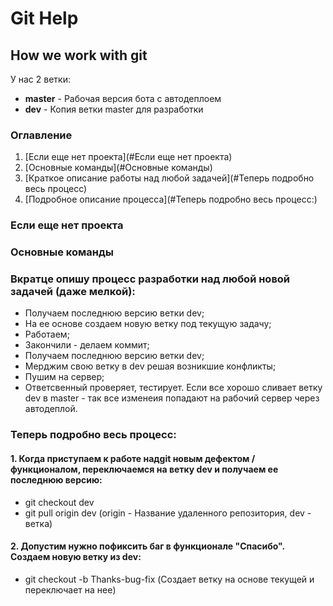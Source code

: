 # Git Help
## **How we work with git**

У нас 2 ветки:
- **master** - Рабочая версия бота с автодеплоем
- **dev** - Копия ветки master для разработки

### Оглавление
1. [Если еще нет проекта](#Если еще нет проекта)
2. [Основные команды](#Основные команды)
3. [Краткое описание работы над любой задачей](#Теперь подробно весь процесс)
4. [Подробное описание процесса](#Теперь подробно весь процесс:)

### Если еще нет проекта

### Основные команды

### Вкратце опишу процесс разработки над любой новой задачей (даже мелкой):
- Получаем последнюю версию ветки dev;
- На ее основе создаем новую ветку под текущую задачу;
- Работаем;
- Закончили - делаем коммит;
- Получаем последнюю версию ветки dev;
- Мерджим свою ветку в dev решая возникшие конфликты;
- Пушим на сервер;
- Ответсвенный проверяет, тестирует. Если все хорошо сливает ветку dev в master - так все изменеия попадают на рабочий сервер через автодеплой.


### Теперь подробно весь процесс:
#### 1. Когда приступаем к работе надgit новым дефектом / функционалом, переключаемся на ветку dev и получаем ее последнюю версию:

- git checkout dev
- git pull origin dev     (origin - Название удаленного репозитория, dev - ветка)

#### 2. Допустим нужно пофиксить баг в функционале "Спасибо". Создаем новую ветку из dev:

- git checkout -b Thanks-bug-fix      (Создает ветку на основе текущей и переключает на нее)
